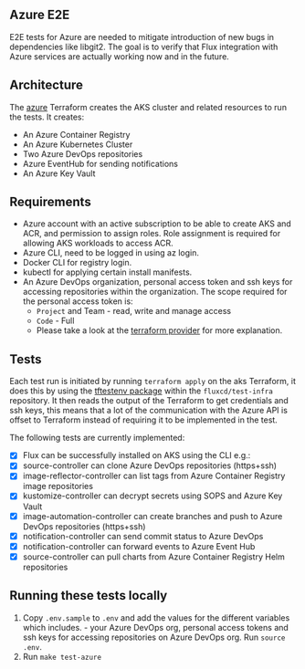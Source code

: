 ## Azure E2E

E2E tests for Azure are needed to mitigate introduction of new bugs in dependencies like libgit2. The goal is to verify that Flux integration with
Azure services are actually working now and in the future.

## Architecture

The [azure](./terraform/azure) Terraform creates the AKS cluster and related resources to run the tests. It creates:
- An Azure Container Registry
- An Azure Kubernetes Cluster
- Two Azure DevOps repositories
- Azure EventHub for sending notifications
- An Azure Key Vault

## Requirements
- Azure account with an active subscription to be able to create AKS and ACR, and permission to assign roles. Role assignment is required for allowing AKS workloads to access ACR.
- Azure CLI, need to be logged in using az login.
- Docker CLI for registry login.
- kubectl for applying certain install manifests.
- An Azure DevOps organization, personal access token and ssh keys for accessing repositories within the organization. The scope required for the personal access token is:
  - `Project` and Team - read, write and manage access
  - `Code` - Full
  - Please take a look at the [terraform provider](https://registry.terraform.io/providers/microsoft/azuredevops/latest/docs/guides/authenticating_using_the_personal_access_token#create-a-personal-access-token)
    for more explanation.

## Tests

Each test run is initiated by running `terraform apply` on the aks Terraform, it does this by using the [tftestenv package](https://github.com/fluxcd/test-infra/blob/main/tftestenv/testenv.go) within the `fluxcd/test-infra` repository.
It then reads the output of the Terraform to get credentials and ssh keys, this means that a lot of the communication with the Azure API is offset to
Terraform instead of requiring it to be implemented in the test.

The following tests are currently implemented:

- [x] Flux can be successfully installed on AKS using the CLI e.g.:
- [x] source-controller can clone Azure DevOps repositories (https+ssh)
- [x] image-reflector-controller can list tags from Azure Container Registry image repositories
- [x] kustomize-controller can decrypt secrets using SOPS and Azure Key Vault
- [x] image-automation-controller can create branches and push to Azure DevOps repositories (https+ssh)
- [x] notification-controller can send commit status to Azure DevOps
- [x] notification-controller can forward events to Azure Event Hub
- [x] source-controller can pull charts from Azure Container Registry Helm repositories

## Running these tests locally

1. Copy `.env.sample` to `.env` and add the values for the different variables which includes.  - your Azure DevOps org, personal access tokens and ssh keys for accessing repositories on Azure DevOps org.
Run  `source .env`.
2. Run `make test-azure`


